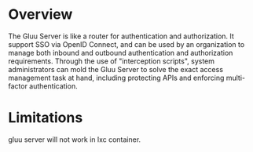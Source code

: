# Overview

The Gluu Server is like a router for authentication and authorization.
It support SSO via OpenID Connect, and can be used by an organization to manage
both inbound and outbound authentication and authorization requirements.
Through the use of "interception scripts", system administrators can mold the
Gluu Server to solve the exact access management task at hand, including
protecting APIs and enforcing multi-factor authentication.

# Limitations

gluu server will not work in lxc container.

